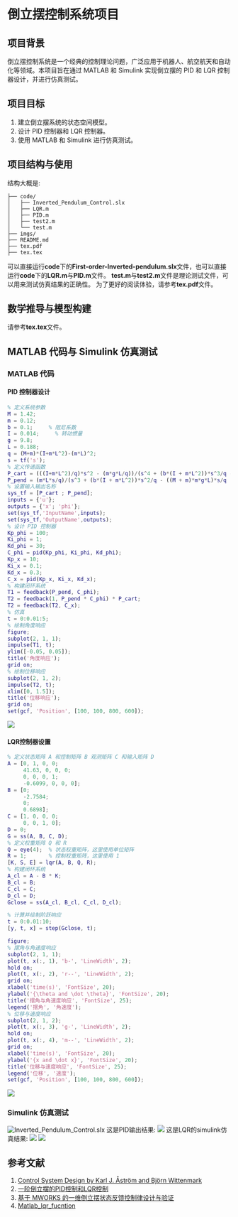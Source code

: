 # 倒立摆控制系统项目

## 项目背景

倒立摆控制系统是一个经典的控制理论问题，广泛应用于机器人、航空航天和自动化等领域。本项目旨在通过 MATLAB 和 Simulink 实现倒立摆的 PID 和 LQR 控制器设计，并进行仿真测试。

## 项目目标

1. 建立倒立摆系统的状态空间模型。
2. 设计 PID 控制器和 LQR 控制器。
3. 使用 MATLAB 和 Simulink 进行仿真测试。

## 项目结构与使用
结构大概是:
```plaintext
├── code/
│   ├── Inverted_Pendulum_Control.slx
│   ├── LQR.m
│   ├── PID.m
│   ├── test2.m
│   └── test.m
├── imgs/
├── README.md
├── tex.pdf
├── tex.tex
```
可以直接运行**code**下的**First-order-Inverted-pendulum.slx**文件，也可以直接运行**code**下的**LQR.m**与**PID.m**文件。
**test.m**与**test2.m**文件是理论测试文件，可以用来测试仿真结果的正确性。
为了更好的阅读体验，请参考**tex.pdf**文件。
## 数学推导与模型构建
请参考**tex.tex**文件。
## MATLAB 代码与 Simulink 仿真测试

### MATLAB 代码
#### PID 控制器设计
```matlab
% 定义系统参数
M = 1.42;  
m = 0.12;
b = 0.1;     % 阻尼系数
I = 0.014;     % 转动惯量
g = 9.8;
L = 0.188;
q = (M+m)*(I+m*L^2)-(m*L)^2;
s = tf('s');
% 定义传递函数
P_cart = (((I+m*L^2)/q)*s^2 - (m*g*L/q))/(s^4 + (b*(I + m*L^2))*s^3/q - ((M + m)*m*g*L)*s^2/q - b*m*g*L*s/q);
P_pend = (m*L*s/q)/(s^3 + (b*(I + m*L^2))*s^2/q - ((M + m)*m*g*L)*s/q - b*m*g*L/q);
% 设置输入输出名称
sys_tf = [P_cart ; P_pend];
inputs = {'u'};
outputs = {'x'; 'phi'};
set(sys_tf,'InputName',inputs);
set(sys_tf,'OutputName',outputs);
% 设计 PID 控制器
Kp_phi = 100;
Ki_phi = 1;
Kd_phi = 30;
C_phi = pid(Kp_phi, Ki_phi, Kd_phi);
Kp_x = 10;
Ki_x = 0.1;
Kd_x = 0.3;
C_x = pid(Kp_x, Ki_x, Kd_x);
% 构建闭环系统
T1 = feedback(P_pend, C_phi);
T2 = feedback(1, P_pend * C_phi) * P_cart;
T2 = feedback(T2, C_x);
% 仿真
t = 0:0.01:5;
% 绘制角度响应
figure;
subplot(2, 1, 1);
impulse(T1, t);
ylim([-0.05, 0.05]);
title('角度响应');
grid on;
% 绘制位移响应
subplot(2, 1, 2);
impulse(T2, t);
xlim([0, 1.5]);
title('位移响应');
grid on;
set(gcf, 'Position', [100, 100, 800, 600]);
```
![](./imgs/figure_r1.jpg)
#### LQR控制器设置
```matlab
% 定义状态矩阵 A 和控制矩阵 B 观测矩阵 C 和输入矩阵 D
A = [0, 1, 0, 0;
     41.63, 0, 0, 0;
     0, 0, 0, 1;
     -0.6099, 0, 0, 0];
B = [0;
     -2.7584;
     0;
     0.6898];
C = [1, 0, 0, 0;
     0, 0, 1, 0];
D = 0;
G = ss(A, B, C, D);
% 定义权重矩阵 Q 和 R
Q = eye(4);  % 状态权重矩阵，这里使用单位矩阵
R = 1;       % 控制权重矩阵，这里使用 1
[K, S, E] = lqr(A, B, Q, R);
% 构建闭环系统
A_cl = A - B * K;
B_cl = B;
C_cl = C;
D_cl = D;
Gclose = ss(A_cl, B_cl, C_cl, D_cl);

% 计算并绘制阶跃响应
t = 0:0.01:10;
[y, t, x] = step(Gclose, t);

figure;
% 摆角与角速度响应
subplot(2, 1, 1);
plot(t, x(:, 1), 'b-', 'LineWidth', 2);
hold on;
plot(t, x(:, 2), 'r--', 'LineWidth', 2);
grid on;
xlabel('time(s)', 'FontSize', 20);
ylabel('{\theta and \dot \theta}', 'FontSize', 20);
title('摆角与角速度响应', 'FontSize', 25);
legend('摆角', '角速度');
% 位移与速度响应
subplot(2, 1, 2);
plot(t, x(:, 3), 'g-', 'LineWidth', 2);
hold on;
plot(t, x(:, 4), 'm--', 'LineWidth', 2);
grid on;
xlabel('time(s)', 'FontSize', 20);
ylabel('{x and \dot x}', 'FontSize', 20);
title('位移与速度响应', 'FontSize', 25);
legend('位移', '速度');
set(gcf, 'Position', [100, 100, 800, 600]);
```
![](./imgs/figure_r.jpg)
### Simulink 仿真测试
![Inverted_Pendulum_Control.slx](./imgs/simulink.png)
这是PID输出结果:
![](./imgs/PID.jpg)
这是LQR的simulink仿真结果:
![](./imgs/LQR_theta.jpg)
![](./imgs/LQR_x.jpg)
## 参考文献

1. [Control System Design by Karl J. Åström and Björn Wittenmark](https://www.springer.com/gp/book/9780387951768)
2. [一阶倒立摆的PID控制和LQR控制](https://zhuanlan.zhihu.com/p/54071212)
3. [基于 MWORKS 的一维倒立摆状态反馈控制律设计与验证](https://zhuanlan.zhihu.com/p/565861449)
4. [Matlab_lqr_fucntion](https://ww2.mathworks.cn/help/control/ref/lti.lqr.html)